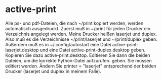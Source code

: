 # active-print

Alle ps- und pdf-Dateien, die nach ~/print kopiert werden, werden automatisch
ausgedruckt.
Zuerst muß in ~/print für jeden Drucker ein Verzeichnis angelegt werden.
Meine Drucker heißen laserjet und duplex.
Also muß es die Verzeichnisse ~/print/laserjet und ~/print/duplex geben.
Außerdem muß es in ~/.config/autostart eine Datei active-print-laserjet.desktop
und eine Datei active-print-duplex.desktop geben.
Kopieren Sie dazu active-print.desktop.
Editieren Sie dann die beiden Dateien, um die korrekte Python-Datei aufzurufen. 
geben.
Sie müssen editiert werden.
Ändern Sie printer = "laserjet" entsprechend der beiden Drucker (laserjet und duplex in meinem Falle).
